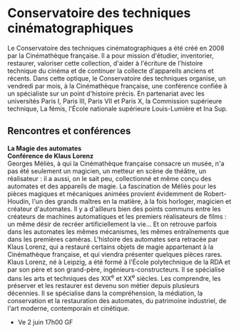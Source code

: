 # Conservatoire des techniques cinématographiques

Le Conservatoire des techniques cinématographiques a été créé en 2008 par la Cinémathèque française. Il a pour mission d'étudier, inventorier, restaurer, valoriser cette collection, d'aider à l'écriture de l'histoire technique du cinéma et de continuer la collecte d'appareils anciens et récents. Dans cette optique, le Conservatoire des techniques organise, un vendredi par mois, à la Cinémathèque française, une conférence confiée à un spécialiste sur un point d'histoire précis. En partenariat avec les universités Paris I, Paris III, Paris VII et Paris X, la Commission supérieure technique, La fémis, l'École nationale supérieure Louis-Lumière et Ina Sup.

## Rencontres et conférences

**La Magie des automates**  
**Conférence de Klaus Lorenz**  
Georges Méliès, à qui la Cinémathèque française consacre un musée, n'a pas été seulement un magicien, un metteur en scène de théâtre, un réalisateur : il a aussi, on le sait peu, collectionné et même conçu des automates et des appareils de magie. La fascination de Méliès pour les pièces magiques et mécaniques animées provient évidemment de Robert-Houdin, l'un des grands maîtres en la matière, à la fois horloger, magicien et créateur d'automates. Il y a d'ailleurs bien des points communs entre les créateurs de machines automatiques et les premiers réalisateurs de films : un même désir de recréer artificiellement la vie... Et on retrouve parfois dans les automates les mêmes mécanismes, les mêmes entraînements que dans les premières caméras. L'histoire des automates sera retracée par Klaus Lorenz, qui a restauré certains objets de magie appartenant à la Cinémathèque française, et qui viendra présenter quelques pièces rares.  
Klaus Lorenz, né à Leipzig, a été formé à l'École polytechnique de la RDA et par son père et son grand-père, ingénieurs-constructeurs. Il se spécialise dans les arts et techniques des XIX<sup>e</sup> et XX<sup>e</sup> siècles. Les comprendre, les préserver et les restaurer est devenu son métier depuis plusieurs décennies. Il se spécialise dans la compréhension, la médiation, la conservation et la restauration des automates, du patrimoine industriel, de l'art moderne, contemporain et cinétique.

- Ve 2 juin 17h00 GF

